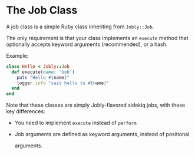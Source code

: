 # The Job Class

A job class is a simple Ruby class inheriting from `Jobly::Job`.

The only requirement is that your class implements an `execute` method that optionally accepts keyword arguments \(recommended\), or a hash.

Example:

```ruby
class Hello < Jobly::Job
  def execute(name: 'bob')
    puts "Hello #{name}"
    logger.info "said hello to #{name}"
  end
end
```

Note that these classes are simply Jobly-flavored sidekiq jobs, with these key differences:

* You need to implement `execute` instead of `perform`
* Job arguments are defined as keyword arguments, instead of positional 

  arguments.

